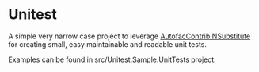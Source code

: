 # Unitest

A simple very narrow case project to leverage [AutofacContrib.NSubstitute](https://github.com/MRCollective/AutofacContrib.NSubstitute) for creating small, easy maintainable and readable unit tests.

Examples can be found in src/Unitest.Sample.UnitTests project.
